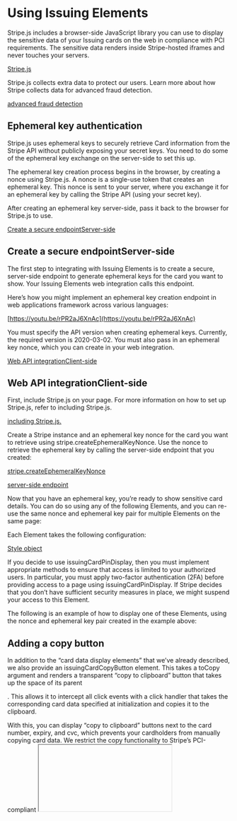 # Using Issuing Elements

Stripe.js includes a browser-side JavaScript library you can use to display the sensitive data of your Issuing cards on the web in compliance with PCI requirements. The sensitive data renders inside Stripe-hosted iframes and never touches your servers.

[Stripe.js](/js)

Stripe.js collects extra data to protect our users. Learn more about how Stripe collects data for advanced fraud detection.

[advanced fraud detection](/disputes/prevention/advanced-fraud-detection)

## Ephemeral key authentication

Stripe.js uses ephemeral keys to securely retrieve Card information from the Stripe API without publicly exposing your secret keys. You need to do some of the ephemeral key exchange on the server-side to set this up.

The ephemeral key creation process begins in the browser, by creating a nonce using Stripe.js. A nonce is a single-use token that creates an ephemeral key. This nonce is sent to your server, where you exchange it for an ephemeral key by calling the Stripe API (using your secret key).

After creating an ephemeral key server-side, pass it back to the browser for Stripe.js to use.

[Create a secure endpointServer-side](#create-secure-endpoint)

## Create a secure endpointServer-side

The first step to integrating with Issuing Elements is to create a secure, server-side endpoint to generate ephemeral keys for the card you want to show. Your Issuing Elements web integration calls this endpoint.

Here’s how you might implement an ephemeral key creation endpoint in web applications framework across various languages:

[https://youtu.be/rPR2aJ6XnAc](https://youtu.be/rPR2aJ6XnAc)

You must specify the API version when creating ephemeral keys. Currently, the required version is 2020-03-02. You must also pass in an ephemeral key nonce, which you can create in your web integration.

[Web API integrationClient-side](#web-api-integration)

## Web API integrationClient-side

First, include Stripe.js on your page. For more information on how to set up Stripe.js, refer to including Stripe.js.

[including Stripe.js.](/js/including)

Create a Stripe instance and an ephemeral key nonce for the card you want to retrieve using stripe.createEphemeralKeyNonce. Use the nonce to retrieve the ephemeral key by calling the server-side endpoint that you created:

[stripe.createEphemeralKeyNonce](/js/issuing/create_ephemeral_key_nonce)

[server-side endpoint](#create-secure-endpoint)

Now that you have an ephemeral key, you’re ready to show sensitive card details. You can do so using any of the following Elements, and you can re-use the same nonce and ephemeral key pair for multiple Elements on the same page:

Each Element takes the following configuration:

[Style object](/js/appendix/style)

If you decide to use issuingCardPinDisplay, then you must implement appropriate methods to ensure that access is limited to your authorized users. In particular, you must apply two-factor authentication (2FA) before providing access to a page using issuingCardPinDisplay. If Stripe decides that you don’t have sufficient security measures in place, we might suspend your access to this Element.

The following is an example of how to display one of these Elements, using the nonce and ephemeral key pair created in the example above:

## Adding a copy button

In addition to the “card data display elements” that we’ve already described, we also provide an issuingCardCopyButton element. This takes a toCopy argument and renders a transparent “copy to clipboard” button that takes up the space of its parent <div>. This allows it to intercept all click events with a click handler that takes the corresponding card data specified at initialization and copies it to the clipboard.

With this, you can display “copy to clipboard” buttons next to the card number, expiry, and cvc, which prevents your cardholders from manually copying card data. We restrict the copy functionality to Stripe’s PCI-compliant <iframe>.

The issuingCardCopyButton element takes the following configuration:

[Style object](/js/appendix/style)

An example of how to use this component is below:

If you’re having trouble with your button responding to clicks, be sure to line up the iframe to your button correctly. You can customize your image and containing <div> in your stylesheets however you want.

As a last step, provide an “after click feedback” option to your users. To do so, use the issuingCardCopyButton Element’s on click event. This could be temporarily showing a new icon as shown below.

[on click event](/js/element/events/on_click)

## Additional details

The returned card object has PCI fields (such as the number) fully removed from the result.issuingCard payload.

In addition to .mount() in the example above, the Elements also support the following methods:

- .destroy()

- .unmount()

- .update({style})

## Issuing Elements and native applications

Issuing Elements does not directly support native application platforms such as iOS, Android, or React Native.

To display sensitive card details with Issuing Elements in your native app, use a web view. Build a web integration on your servers following this guide, and then point a web view’s URL to that integration. To learn about implementing web views for native apps, see these external resources:

- iOS and iPadOS: WKWebView

[WKWebView](https://developer.apple.com/documentation/webkit/wkwebview)

- Android: WebView

[WebView](https://developer.android.com/reference/android/webkit/WebView)

- React Native: react-native-webview

[react-native-webview](https://github.com/react-native-webview/react-native-webview)

- Flutter: webview-flutter

[webview-flutter](https://pub.dev/packages/webview_flutter)

